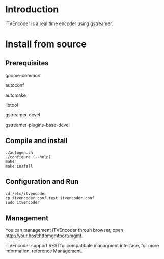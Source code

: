 # Introduction

iTVEncoder is a real time encoder using gstreamer.

# Install from source

## Prerequisites

gnome-common

autoconf

automake

libtool

gstreamer-devel

gstreamer-plugins-base-devel

## Compile and install

    ./autogen.sh
    ./configure (--help)
    make
    make install

## Configuration and Run

    cd /etc/itvencoder
    cp itvencoder.conf.test itvencoder.conf
    sudo itvencoder

## Management

You can management iTVEncoder throuh browser, open http://your.host:httpmgmtport/mgmt.

iTVEncoder support RESTful compatibale managment interface, for more information, reference [Management](itvencoder/docs/management.md).
